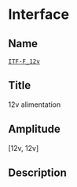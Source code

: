 # Interface

## Name
[`ITF-F_12v`]()

## Title
12v alimentation

## Amplitude
[12v, 12v]

## Description
